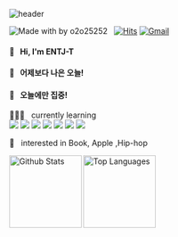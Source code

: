 
![header](https://capsule-render.vercel.app/api?type=soft&color=auto&height=150&section=header&text=HeeChanLim&fontSize=70&animation=twinkling)

![Made with by o2o25252](https://img.shields.io/badge/Made%20with%20%E2%9D%A4%EF%B8%8Fby-%20o2o25252%20-blue) &nbsp;
[![Hits](https://hits.seeyoufarm.com/api/count/incr/badge.svg?url=https%3A%2F%2Fgithub.com%2Fo2o25252%2Fhit-counter&count_bg=%23195BD3&title_bg=%23555555&icon=&icon_color=%23E7E7E7&title=hits&edge_flat=false)](https://hits.seeyoufarm.com)
[![Gmail](https://img.shields.io/badge/%20-Send%20Mail-black?color=14171A&labelColor=ef5350&logo=gmail&logoColor=ffffff)](mailto:pen9508901@gmail.com?subject=From%20GitHub&body=Hi,%20pen9508901@gmail.com.%20Found%20you%20from%20GitHub.) &nbsp;




#### 🙌  &nbsp; Hi, I'm ENTJ-T
#### 📣  &nbsp; 어제보다 나은 오늘!
#### 📣  &nbsp; 오늘에만 집중!


 👨🏻‍💻  &nbsp; currently learning  
 <img src="https://img.shields.io/badge/Javascript-ffb13b?style=flat-square&logo=javascript&logoColor=white"/>
 <img src="https://img.shields.io/badge/css-1572B6?style=flat-square&logo=css3&logoColor=white"/> 
<img src="https://img.shields.io/badge/Python-3766AB?style=flat-square&logo=Python&logoColor=white"/>
<img src="https://img.shields.io/badge/aws-333664?style=flat-square&logo=amazon-aws&logoColor=white"/>
<img src="https://img.shields.io/badge/Mysql-E6B91E?style=flat-square&logo=MySql&logoColor=white"/>
<img src="https://img.shields.io/badge/typescript-blue?style=flat-square&logo=Typescript&logoColor=white"/> 
 <img src="https://img.shields.io/badge/React-blue?style=flat-square&logo=React&logoColor=white"/> 
  
 👀 &nbsp; interested in  Book, Apple ,Hip-hop 
<br>



  <img height="130" align="left" alt="Github Stats" src="https://github-readme-stats.vercel.app/api?username=o2o25252&hide_title=true&hide=contribs&show_icons=true&count_private=true&include_all_commits=true&theme=algolia">
 
  <img margin-top="15" height="130" align="left" alt="Top Languages" src="https://github-readme-stats.vercel.app/api/top-langs/?username=o2o25252&hide_title=true&hide=html,css&layout=compact&theme=algolia">


